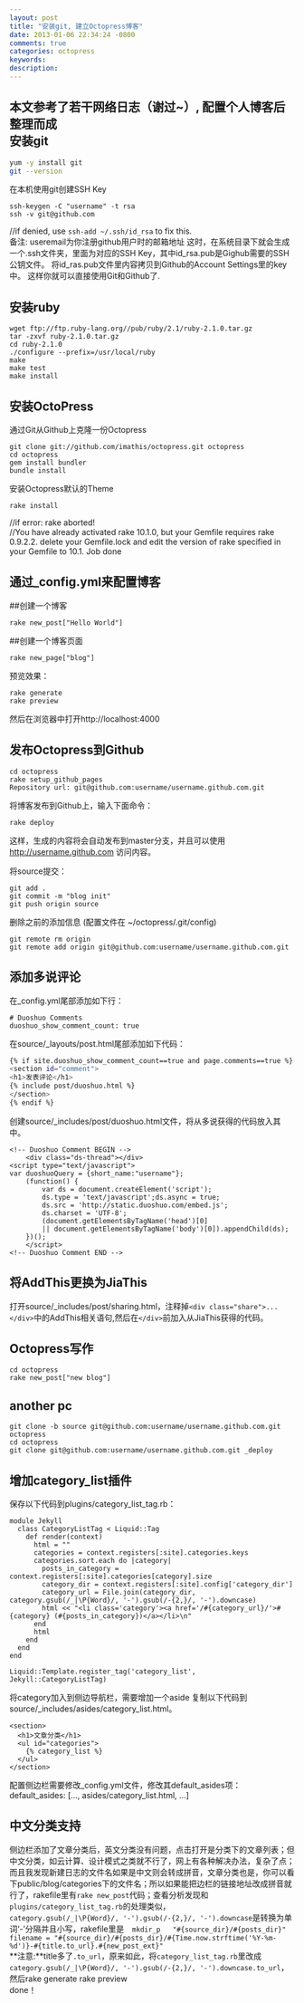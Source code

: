```yaml
---
layout: post
title: "安装git, 建立Octopress博客"
date: 2013-01-06 22:34:24 -0800
comments: true
categories: octopress
keywords: 
description: 
---
```

本文参考了若干网络日志（谢过~）, 配置个人博客后整理而成  
安装git  
----
```sh  
yum -y install git
git --version
```  
<!--more-->
在本机使用git创建SSH Key  
```  
ssh-keygen -C "username" -t rsa  
ssh -v git@github.com  
```  
//if denied, use ``` ssh-add ~/.ssh/id_rsa ``` to fix this.  
备注: useremail为你注册github用户时的邮箱地址 这时，在系统目录下就会生成一个.ssh文件夹，里面为对应的SSH Key，其中id_rsa.pub是Gighub需要的SSH公钥文件。 将id_ras.pub文件里内容拷贝到Github的Account Settings里的key中。 这样你就可以直接使用Git和Github了.

安装ruby  
----
```  
wget ftp://ftp.ruby-lang.org//pub/ruby/2.1/ruby-2.1.0.tar.gz  
tar -zxvf ruby-2.1.0.tar.gz
cd ruby-2.1.0
./configure --prefix=/usr/local/ruby
make
make test
make install
```
安装OctoPress  
----  
通过Git从Github上克隆一份Octopress  
```  
git clone git://github.com/imathis/octopress.git octopress
cd octopress  
gem install bundler  
bundle install  
```
安装Octopress默认的Theme
```  
rake install  
```  
//if error: rake aborted!  
//You have already activated rake 10.1.0, but your Gemfile requires rake 0.9.2.2. 
delete your Gemfile.lock and edit the version of rake specified in your Gemfile to 10.1. Job done  
  
通过_config.yml来配置博客  
----

##创建一个博客 
```  
rake new_post["Hello World"]
```
##创建一个博客页面 
```  
rake new_page["blog"]
```

预览效果：  
```  
rake generate  
rake preview  
```  

然后在浏览器中打开http://localhost:4000

发布Octopress到Github
----
```
cd octopress  
rake setup_github_pages  
Repository url: git@github.com:username/username.github.com.git  
```
将博客发布到Github上，输入下面命令：
```  
rake deploy  
```
这样，生成的内容将会自动发布到master分支，并且可以使用 http://username.github.com 访问内容。


将source提交：  
```   
git add .  
git commit -m "blog init"  
git push origin source  
```
删除之前的添加信息 (配置文件在 ~/octopress/.git/config)
```  
git remote rm origin  
git remote add origin git@github.com:username/username.github.com.git  
```
添加多说评论  
----  
在_config.yml尾部添加如下行：  
```
# Duoshuo Comments  
duoshuo_show_comment_count: true  
```

在source/_layouts/post.html尾部添加如下代码：  
```sh  
{% if site.duoshuo_show_comment_count==true and page.comments==true %}
<section id="comment">
<h1>发表评论</h1>
{% include post/duoshuo.html %}
</section>
{% endif %}  
```  

创建source/_includes/post/duoshuo.html文件，将从多说获得的代码放入其中。  
```
<!-- Duoshuo Comment BEGIN -->
    <div class="ds-thread"></div>
<script type="text/javascript">
var duoshuoQuery = {short_name:"username"};
	(function() {
		var ds = document.createElement('script');
		ds.type = 'text/javascript';ds.async = true;
		ds.src = 'http://static.duoshuo.com/embed.js';
		ds.charset = 'UTF-8';
		(document.getElementsByTagName('head')[0] 
		|| document.getElementsByTagName('body')[0]).appendChild(ds);
	})();
	</script>
<!-- Duoshuo Comment END -->
```
将AddThis更换为JiaThis
----
打开source/_includes/post/sharing.html，注释掉```<div class="share">...</div>```中的AddThis相关语句,然后在```</div>```前加入从JiaThis获得的代码。

Octopress写作
----  
```  
cd octopress  
rake new_post["new blog"]  
```  
another pc
----  
```  
git clone -b source git@github.com:username/username.github.com.git octopress  
cd octopress  
git clone git@github.com:username/username.github.com.git _deploy  
```
增加category_list插件
----
保存以下代码到plugins/category_list_tag.rb：
```
module Jekyll
  class CategoryListTag < Liquid::Tag
    def render(context)
      html = ""
      categories = context.registers[:site].categories.keys
      categories.sort.each do |category|
        posts_in_category = context.registers[:site].categories[category].size
        category_dir = context.registers[:site].config['category_dir']
        category_url = File.join(category_dir, category.gsub(/_|\P{Word}/, '-').gsub(/-{2,}/, '-').downcase)
        html << "<li class='category'><a href='/#{category_url}/'>#{category} (#{posts_in_category})</a></li>\n"
      end
      html
    end
  end
end

Liquid::Template.register_tag('category_list', Jekyll::CategoryListTag)
```

将category加入到侧边导航栏，需要增加一个aside
复制以下代码到source/_includes/asides/category_list.html。
```
<section>
  <h1>文章分类</h1>
  <ul id="categories">
    {% category_list %}
  </ul>
</section>
```
配置侧边栏需要修改_config.yml文件，修改其default_asides项：
default_asides: [..., asides/category_list.html, ...]

中文分类支持
----
侧边栏添加了文章分类后，英文分类没有问题，点击打开是分类下的文章列表；但中文分类，如云计算、设计模式之类就不行了，网上有各种解决办法，复杂了点；而且我发现新建日志的文件名如果是中文则会转成拼音，文章分类也是，你可以看下public/blog/categories下的文件名；所以如果能把边栏的链接地址改成拼音就行了，rakefile里有```rake new_post```代码；查看分析发现和```plugins/category_list_tag.rb```的处理类似，  
```category.gsub(/_|\P{Word}/, '-').gsub(/-{2,}/, '-').downcase```是转换为单词‘-’分隔并且小写，rakefile里是```  mkdir_p  
"#{source_dir}/#{posts_dir}"  
filename = "#{source_dir}/#{posts_dir}/#{Time.now.strftime('%Y-%m-%d')}-#{title.to_url}.#{new_post_ext}"```  
  **注意:**title多了```.to_url```，原来如此，将```category_list_tag.rb```里改成  
  ```category.gsub(/_|\P{Word}/, '-').gsub(/-{2,}/, '-').downcase.to_url```，
然后rake generate  rake preview  
done！
